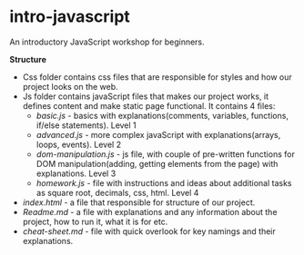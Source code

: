 # intro-javascript
An introductory JavaScript workshop for beginners.

**Structure**

- Css folder contains css files that are responsible for styles and how our project looks on the web.
- Js folder contains javaScript files that makes our project works, it defines content and make static page functional.
    It contains 4 files:
    - _basic.js_ - basics with explanations(comments, variables, functions, if/else statements). Level 1
    - _advanced.js_ - more complex javaScript with explanations(arrays, loops, events). Level 2
    - _dom-manipulation.js_ - js file, with couple of pre-written functions for DOM manipulation(adding, getting elements from the page)
     with explanations. Level 3
    - _homework.js_ - file with instructions and ideas about additional tasks as square root, decimals, css, html. Level 4
- _index.html_ - a file that responsible for structure of our project.
- _Readme.md_ - a file with explanations and any information about the project, how to run it, what it is for etc.
- _cheat-sheet.md_ - file with quick overlook for key namings and their explanations.
